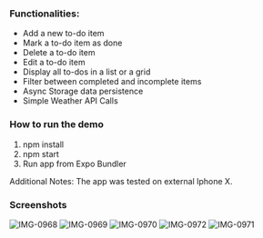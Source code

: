 ### Functionalities:

-   Add a new to-do item
-   Mark a to-do item as done
-   Delete a to-do item
-   Edit a to-do item
-   Display all to-dos in a list or a grid
-   Filter between completed and incomplete items
-   Async Storage data persistence
-   Simple Weather API Calls

### How to run the demo

1. npm install
2. npm start
3. Run app from Expo Bundler

Additional Notes: The app was tested on external Iphone X.

### Screenshots
![IMG-0968](https://user-images.githubusercontent.com/68887197/127443700-f360729a-5c4e-4635-8f3e-1267929a5edd.PNG)
![IMG-0969](https://user-images.githubusercontent.com/68887197/127443763-389eed79-b9da-4e39-a3a3-3d6dc28ae758.PNG)
![IMG-0970](https://user-images.githubusercontent.com/68887197/127443768-c52bc698-4fff-42fc-a839-e11ca3eb9ce1.PNG)
![IMG-0972](https://user-images.githubusercontent.com/68887197/127443776-9cccff06-716a-4bec-8bbb-e549423913cb.PNG)
![IMG-0971](https://user-images.githubusercontent.com/68887197/127443777-934273be-68b4-4a61-895c-46eb869a43c1.PNG)


